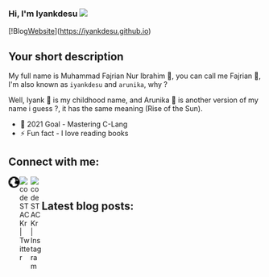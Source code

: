 ### Hi, I'm Iyankdesu <img src="https://media.giphy.com/media/hvRJCLFzcasrR4ia7z/giphy.gif" width="25px">

[!Blog[Website](https://img.shields.io/badge/Text-Text-green?style=flat-square)](https://iyankdesu.github.io)


## Your short description

My full name is Muhammad Fajrian Nur Ibrahim 🤚, you can call me Fajrian 🍂, I'm also known as `iyankdesu` and `arunika`, why ?

Well, Iyank 🌿 is my childhood name, and Arunika 🌼 is another version of my name i guess ?, it has the same meaning (Rise of the Sun).

- 🥅 2021 Goal - Mastering C-Lang
- ⚡ Fun fact - I love reading books

## Connect with me:

[<img align="left" alt="codeSTACKr.com" width="22px" src="https://raw.githubusercontent.com/iconic/open-iconic/master/svg/globe.svg" />][website]
[<img align="left" alt="codeSTACKr | Twitter" width="22px" src="https://cdn.jsdelivr.net/npm/simple-icons@v3/icons/twitter.svg" />][twitter]
[<img align="left" alt="codeSTACKr | Instagram" width="22px" src="https://cdn.jsdelivr.net/npm/simple-icons@v3/icons/instagram.svg" />][instagram]
<br />

<!-- Optional if you have blogs -->
## Latest blog posts:
<!-- BLOG-POST-LIST:START -->
<!-- BLOG-POST-LIST:END -->

<!-- This section you create this variables that are used above -->
[website]: https://iyankdesu.github.io
[twitter]: https://twitter.com/iyankdesu
[instagram]: https://instagram.com/iyankdesu
